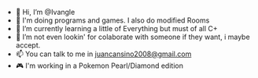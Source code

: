 - 👋 Hi, I’m @Ivangle
- 👀 I'm doing programs and games. I also do modified Rooms
- 🌱 I’m currently learning a little of Everything but must of all C+
- 💞️ I’m not even lookin' for colaborate with someone if they want, i maybe accept.
- 📫 You can talk to me in juancansino2008@gmail.com
- 🎮 I'm working in a Pokemon Pearl/Diamond edition



<!---
Ivangle/Ivangle is a ✨ special ✨ repository because its `README.md` (this file) appears on your GitHub profile.
You can click the Preview link to take a look at your changes.
--->
